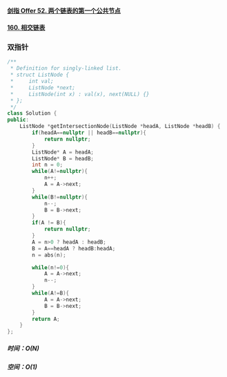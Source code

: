 #### [剑指 Offer 52. 两个链表的第一个公共节点](https://leetcode-cn.com/problems/liang-ge-lian-biao-de-di-yi-ge-gong-gong-jie-dian-lcof/)

#### [160. 相交链表](https://leetcode-cn.com/problems/intersection-of-two-linked-lists/)

### 双指针

~~~c++
/**
 * Definition for singly-linked list.
 * struct ListNode {
 *     int val;
 *     ListNode *next;
 *     ListNode(int x) : val(x), next(NULL) {}
 * };
 */
class Solution {
public:
    ListNode *getIntersectionNode(ListNode *headA, ListNode *headB) {
        if(headA==nullptr || headB==nullptr){
            return nullptr;
        }
        ListNode* A = headA;
        ListNode* B = headB;
        int n = 0;
        while(A!=nullptr){
            n++;
            A = A->next;
        }
        while(B!=nullptr){
            n--;
            B = B->next;
        }
        if(A != B){
            return nullptr;
        }
        A = n>0 ? headA : headB;
        B = A==headA ? headB:headA;
        n = abs(n);

        while(n!=0){
            A = A->next;
            n--;
        }
        while(A!=B){
            A = A->next;
            B = B->next;
        }
        return A;
    }
};
~~~

##### 时间：O(N)

##### 空间：O(1)